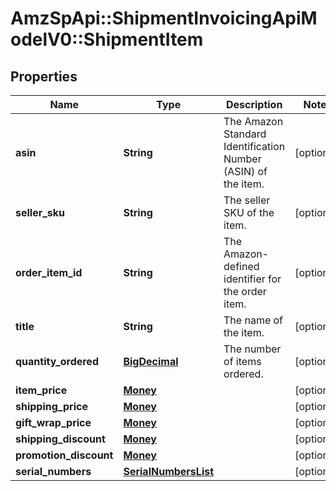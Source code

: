 # AmzSpApi::ShipmentInvoicingApiModelV0::ShipmentItem

## Properties
Name | Type | Description | Notes
------------ | ------------- | ------------- | -------------
**asin** | **String** | The Amazon Standard Identification Number (ASIN) of the item. | [optional] 
**seller_sku** | **String** | The seller SKU of the item. | [optional] 
**order_item_id** | **String** | The Amazon-defined identifier for the order item. | [optional] 
**title** | **String** | The name of the item. | [optional] 
**quantity_ordered** | [**BigDecimal**](BigDecimal.md) | The number of items ordered. | [optional] 
**item_price** | [**Money**](Money.md) |  | [optional] 
**shipping_price** | [**Money**](Money.md) |  | [optional] 
**gift_wrap_price** | [**Money**](Money.md) |  | [optional] 
**shipping_discount** | [**Money**](Money.md) |  | [optional] 
**promotion_discount** | [**Money**](Money.md) |  | [optional] 
**serial_numbers** | [**SerialNumbersList**](SerialNumbersList.md) |  | [optional] 


